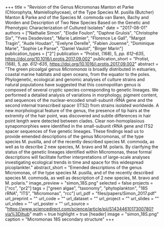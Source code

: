 +++
title = "Revision of the Genus Micromonas Manton et Parke (Chlorophyta, Mamiellophyceae), of the Type Species M. pusilla (Butcher) Manton & Parke and of the Species M. commoda van Baren, Bachy and Worden and Description of Two New Species Based on the Genetic and Phenotypic Characterization of Cultured Isolates"
date = "2017-08-01"
authors = ["Nathalie Simon", "Elodie Foulon", "Daphne Grulois", "Christophe Six", "Yves Desdevises", "Marie Latimier", "Florence Le Gall", "Margot Tragin", "Aude Houdan", "Evelyne Derelle", "Fabien Jouenne", "Dominique Marie", "Sophie Le Panse", "Daniel Vaulot", "Birger Marin"]
publication_types = ["2"]
publication = "Protist, (168), 5, _pp. 612–635_, https://doi.org/10.1016/j.protis.2017.09.002"
publication_short = "Protist, (168), 5, _pp. 612–635_, https://doi.org/10.1016/j.protis.2017.09.002"
abstract = "The green picoalgal genus _Micromonas_ is broadly distributed in estuaries, coastal marine habitats and open oceans, from the equator to the poles. Phylogenetic, ecological and genomic analyses of culture strains and natural populations have suggested that this cosmopolitan genus is composed of several cryptic species corresponding to genetic lineages. We performed a detailed analysis of variations in morphology, pigment content, and sequences of the nuclear-encoded small-subunit rRNA gene and the second internal transcribed spacer (ITS2) from strains isolated worldwide. A new morphological feature of the genus, the presence of tip hairs at the extremity of the hair point, was discovered and subtle differences in hair point length were detected between clades. Clear non-homoplasious synapomorphies were identified in the small-subunit rRNA gene and ITS2 spacer sequences of five genetic lineages. These findings lead us to provide emended descriptions of the genus Micromonas, of the type species M. pusilla, and of the recently described species M. commoda, as well as to describe 2 new species, M. bravo and M. polaris. By clarifying the status of the genetic lineages identified within Micromonas, these formal descriptions will facilitate further interpretations of large-scale analyses investigating ecological trends in time and space for this widespread picoplankter."
abstract_short = "Emended descriptions of the genus Micromonas, of the type species M. pusilla, and of the recently described species M. commoda, as well as description of 2 new species, M. bravo and M. polaris."
image_preview = "simon_18S.png"
selected = false
projects = ["rcc", "pr2"]
tags = ["green algae", "taxonomy", "phytoplankton", "18S rRNA", "ITS", "Micromonas", "rcc"]
url_pdf = "files/papers/Simon_2017.pdf"
url_preprint = ""
url_code = ""
url_dataset = ""
url_project = ""
url_slides = ""
url_video = ""
url_poster = ""
url_source = "https://www.sciencedirect.com/science/article/pii/S1434461017300780?via%3Dihub"
math = true
highlight = true
[header]
image = "simon_18S.png"
caption = "Micromonas 18S secondary structure"
+++
